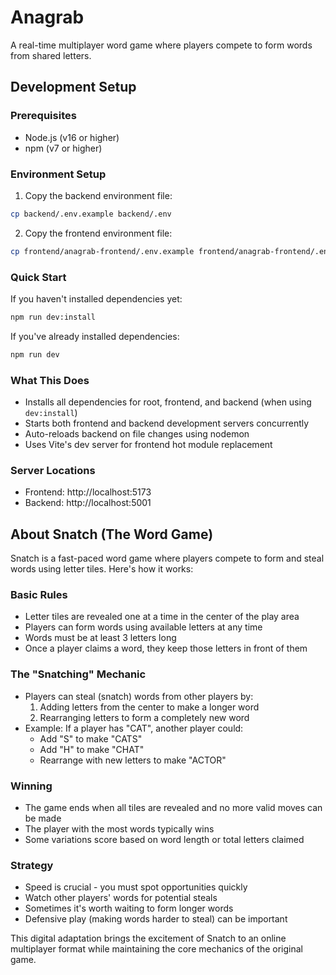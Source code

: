 # Anagrab

A real-time multiplayer word game where players compete to form words from shared letters.

## Development Setup

### Prerequisites
- Node.js (v16 or higher)
- npm (v7 or higher)

### Environment Setup
1. Copy the backend environment file:
```bash
cp backend/.env.example backend/.env
```

2. Copy the frontend environment file:
```bash
cp frontend/anagrab-frontend/.env.example frontend/anagrab-frontend/.env
```

### Quick Start
If you haven't installed dependencies yet:
```bash
npm run dev:install
```

If you've already installed dependencies:
```bash
npm run dev
```

### What This Does
- Installs all dependencies for root, frontend, and backend (when using `dev:install`)
- Starts both frontend and backend development servers concurrently
- Auto-reloads backend on file changes using nodemon
- Uses Vite's dev server for frontend hot module replacement

### Server Locations
- Frontend: http://localhost:5173
- Backend: http://localhost:5001

## About Snatch (The Word Game)

Snatch is a fast-paced word game where players compete to form and steal words using letter tiles. Here's how it works:

### Basic Rules
- Letter tiles are revealed one at a time in the center of the play area
- Players can form words using available letters at any time
- Words must be at least 3 letters long
- Once a player claims a word, they keep those letters in front of them

### The "Snatching" Mechanic
- Players can steal (snatch) words from other players by:
  1. Adding letters from the center to make a longer word
  2. Rearranging letters to form a completely new word
- Example: If a player has "CAT", another player could:
  - Add "S" to make "CATS"
  - Add "H" to make "CHAT" 
  - Rearrange with new letters to make "ACTOR"

### Winning
- The game ends when all tiles are revealed and no more valid moves can be made
- The player with the most words typically wins
- Some variations score based on word length or total letters claimed

### Strategy
- Speed is crucial - you must spot opportunities quickly
- Watch other players' words for potential steals
- Sometimes it's worth waiting to form longer words
- Defensive play (making words harder to steal) can be important

This digital adaptation brings the excitement of Snatch to an online multiplayer format while maintaining the core mechanics of the original game.
